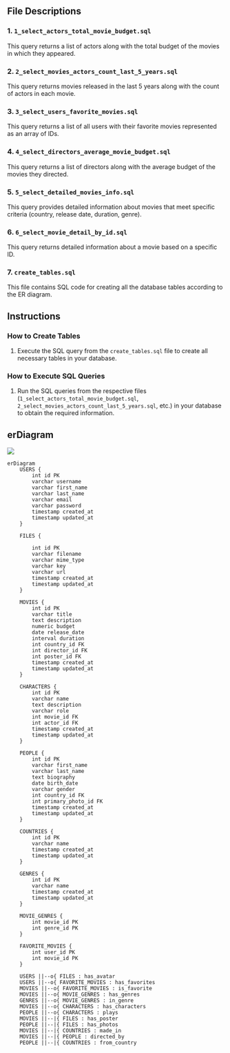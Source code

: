 ## File Descriptions

### 1. `1_select_actors_total_movie_budget.sql`
This query returns a list of actors along with the total budget of the movies in which they appeared.

### 2. `2_select_movies_actors_count_last_5_years.sql`
This query returns movies released in the last 5 years along with the count of actors in each movie.

### 3. `3_select_users_favorite_movies.sql`
This query returns a list of all users with their favorite movies represented as an array of IDs.

### 4. `4_select_directors_average_movie_budget.sql`
This query returns a list of directors along with the average budget of the movies they directed.

### 5. `5_select_detailed_movies_info.sql`
This query provides detailed information about movies that meet specific criteria (country, release date, duration, genre).

### 6. `6_select_movie_detail_by_id.sql`
This query returns detailed information about a movie based on a specific ID.

### 7. `create_tables.sql`
This file contains SQL code for creating all the database tables according to the ER diagram.

## Instructions

### How to Create Tables
1. Execute the SQL query from the `create_tables.sql` file to create all necessary tables in your database.

### How to Execute SQL Queries
1. Run the SQL queries from the respective files (`1_select_actors_total_movie_budget.sql`, `2_select_movies_actors_count_last_5_years.sql`, etc.) in your database to obtain the required information.


## erDiagram

[![](https://mermaid.ink/img/pako:eNrFVttu4jAQ_ZXIz7SCtgTIW9VNd6teQPTysEKKhnggVpM4mjhss8C_10kokOBKrFpp85DEPuMzV4-9ZL7kyByG9EPAnCCaxJZ-nh_d8aO1rAbFI2JlCW6NbndTCyA_ALKyFCmGCA-RmaBUeWYshE8hjECEh9MJpOkfSXyHKBFhqiBKLJ8QFHIPlAnNEl5D19Wnel_f3Lmlq0c5OxMhmq2OtDpP5YkBesXcEDYKv8WT6ud--HLjHpsxJVS4Z6bCN2VxTH0SiRJyLxBxFiEJ35pmfI57BhVGWIQhQopeMaipRVpAaPGMoM5WWOTLLFaUe9qy69s6xAWhrySZsESmmraJfDlqV78ux5dXT8fXej31nwfuQ55kWI-NFcmFQJOLYPL9yx6O3OHozj3Su3_cr6X7UyF120iCvFEdU0EqaNTGB9ccY450dGEkJCLQUBJIJb-_BobPD0_j4zdPIwZfVf_TfRj_L91l0_DMFmzrdNTIhk4e1YAt3fXly3B88-R65mZUnBMmwgNNW8LqFFqtTk7kctOnHSuA1IMFKCCTUMOESnwGC0lCYVrrlZ8uEbsVpgW1qFUKypiktYSahUVcyZp495pRxVqkXHcFpLS2l03iSQj5oXeretSqJnrA1ZQqdpmRa7dTHCsCrnMWm8Q21M6moevCm-Ympft0M5KRt2kBRfZZi-mTR98DuL6blHU0YSpAXf3M0b8c6HXCJvFay0Gm5GMe-8xRlGGLkczmAXNmEKZ6VNX-5m6znUUudLO9r64-5Q2oxRKIf0sZfdDoIXOW7I05nbPOafu80-_aF-3uwO51Wyxnjn1x2um1z_t9-6w9sLvnvXWL_S3Xt0_7dlfP9s_s9mDQ7du99TtEDtmz?type=png)](https://mermaid.live/edit#pako:eNrFVttu4jAQ_ZXIz7SCtgTIW9VNd6teQPTysEKKhnggVpM4mjhss8C_10kokOBKrFpp85DEPuMzV4-9ZL7kyByG9EPAnCCaxJZ-nh_d8aO1rAbFI2JlCW6NbndTCyA_ALKyFCmGCA-RmaBUeWYshE8hjECEh9MJpOkfSXyHKBFhqiBKLJ8QFHIPlAnNEl5D19Wnel_f3Lmlq0c5OxMhmq2OtDpP5YkBesXcEDYKv8WT6ud--HLjHpsxJVS4Z6bCN2VxTH0SiRJyLxBxFiEJ35pmfI57BhVGWIQhQopeMaipRVpAaPGMoM5WWOTLLFaUe9qy69s6xAWhrySZsESmmraJfDlqV78ux5dXT8fXej31nwfuQ55kWI-NFcmFQJOLYPL9yx6O3OHozj3Su3_cr6X7UyF120iCvFEdU0EqaNTGB9ccY450dGEkJCLQUBJIJb-_BobPD0_j4zdPIwZfVf_TfRj_L91l0_DMFmzrdNTIhk4e1YAt3fXly3B88-R65mZUnBMmwgNNW8LqFFqtTk7kctOnHSuA1IMFKCCTUMOESnwGC0lCYVrrlZ8uEbsVpgW1qFUKypiktYSahUVcyZp495pRxVqkXHcFpLS2l03iSQj5oXeretSqJnrA1ZQqdpmRa7dTHCsCrnMWm8Q21M6moevCm-Ympft0M5KRt2kBRfZZi-mTR98DuL6blHU0YSpAXf3M0b8c6HXCJvFay0Gm5GMe-8xRlGGLkczmAXNmEKZ6VNX-5m6znUUudLO9r64-5Q2oxRKIf0sZfdDoIXOW7I05nbPOafu80-_aF-3uwO51Wyxnjn1x2um1z_t9-6w9sLvnvXWL_S3Xt0_7dlfP9s_s9mDQ7du99TtEDtmz)

```
erDiagram
    USERS {
        int id PK
        varchar username
        varchar first_name
        varchar last_name
        varchar email
        varchar password
        timestamp created_at
        timestamp updated_at
    }
    
    FILES {

        int id PK
        varchar filename
        varchar mime_type
        varchar key
        varchar url
        timestamp created_at
        timestamp updated_at
    }

    MOVIES {
        int id PK
        varchar title
        text description
        numeric budget
        date release_date
        interval duration
        int country_id FK
        int director_id FK
        int poster_id FK
        timestamp created_at
        timestamp updated_at
    }

    CHARACTERS {
        int id PK
        varchar name
        text description
        varchar role
        int movie_id FK
        int actor_id FK
        timestamp created_at
        timestamp updated_at
    }

    PEOPLE {
        int id PK
        varchar first_name
        varchar last_name
        text biography
        date birth_date
        varchar gender
        int country_id FK
        int primary_photo_id FK
        timestamp created_at
        timestamp updated_at
    }

    COUNTRIES {
        int id PK
        varchar name
        timestamp created_at
        timestamp updated_at
    }

    GENRES {
        int id PK
        varchar name
        timestamp created_at
        timestamp updated_at
    }

    MOVIE_GENRES {
        int movie_id PK
        int genre_id PK
    }

    FAVORITE_MOVIES {
        int user_id PK
        int movie_id PK
    }

    USERS ||--o{ FILES : has_avatar
    USERS ||--o{ FAVORITE_MOVIES : has_favorites
    MOVIES ||--o{ FAVORITE_MOVIES : is_favorite
    MOVIES ||--o{ MOVIE_GENRES : has_genres
    GENRES ||--o{ MOVIE_GENRES : in_genre
    MOVIES ||--o{ CHARACTERS : has_characters
    PEOPLE ||--o{ CHARACTERS : plays
    MOVIES ||--|{ FILES : has_poster
    PEOPLE ||--|{ FILES : has_photos
    MOVIES ||--|{ COUNTRIES : made_in
    MOVIES ||--|{ PEOPLE : directed_by
    PEOPLE ||--|{ COUNTRIES : from_country

```